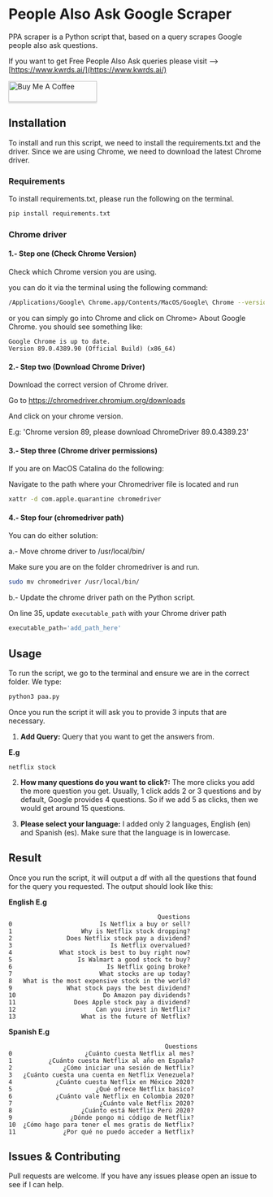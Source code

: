 
# People Also Ask Google Scraper

PPA scraper is a Python script that, based on a query scrapes Google people also ask questions. 

If you want to get Free People Also Ask queries please visit --> <a href="https://www.kwrds.ai/" rel="follow">[https://www.kwrds.ai/](https://www.kwrds.ai/)</a>


<a href="https://bmc.link/sundios" target="_blank"><img src="https://www.buymeacoffee.com/assets/img/custom_images/orange_img.png" alt="Buy Me A Coffee" style="height: 41px !important;width: 174px !important;box-shadow: 0px 3px 2px 0px rgba(190, 190, 190, 0.5) !important;-webkit-box-shadow: 0px 3px 2px 0px rgba(190, 190, 190, 0.5) !important;" ></a>


## Installation

To install and run this script, we need to install the requirements.txt and the driver. Since we are using Chrome, we need to download the latest Chrome driver.


### Requirements

To install requirements.txt, please run the following on the terminal.

```bash
pip install requirements.txt
```

### Chrome driver

#### 1.- Step one (Check Chrome Version)

Check which Chrome version you are using.

you can do it via the terminal using the following command:

```bash
/Applications/Google\ Chrome.app/Contents/MacOS/Google\ Chrome --version
```

or you can simply go into Chrome and click on Chrome> About Google Chrome. you should see something like:

```
Google Chrome is up to date.
Version 89.0.4389.90 (Official Build) (x86_64)
```

#### 2.- Step two (Download Chrome Driver)

Download the correct version of Chrome driver.

Go to https://chromedriver.chromium.org/downloads

And click on your chrome version.

E.g: 'Chrome version 89, please download ChromeDriver 89.0.4389.23'


#### 3.- Step three (Chrome driver permissions)

If you are on MacOS Catalina do the following:

Navigate to the path where your Chromedriver file is located and run 

```bash
xattr -d com.apple.quarantine chromedriver

```

#### 4.- Step four (chromedriver path)

You can do either solution:

a.- Move chrome driver to /usr/local/bin/ 

Make sure you are on the folder chromedriver is and run.

```bash
sudo mv chromedriver /usr/local/bin/
```

b.- Update the chrome driver path on the Python script.

On line 35, update `executable_path` with your Chrome driver path

```python
executable_path='add_path_here'
```


## Usage
 
To run the script, we go to the terminal and ensure we are in the correct folder. We type:


```bash
python3 paa.py
```

Once you run the script it will ask you to provide 3 inputs that are necessary.

1. **Add Query:** Query that you want to get the answers from.

**E.g**

```
netflix stock
```

2. **How many questions do you want to click?:** The more clicks you add the more question you get. Usually, 1 click adds 2 or 3 questions and by default, Google provides 4 questions. So if we add 5 as clicks, then we would get around 15 questions.

3. **Please select your language:** I added only 2 languages, English (en) and Spanish (es). Make sure that the language is in lowercase.

## Result

Once you run the script, it will output a df with all the questions that found for the query you requested. The output should look like this:

**English E.g** 
```
                                         Questions
0                        Is Netflix a buy or sell?
1                   Why is Netflix stock dropping?
2               Does Netflix stock pay a dividend?
3                           Is Netflix overvalued?
4             What stock is best to buy right now?
5                  Is Walmart a good stock to buy?
6                          Is Netflix going broke?
7                        What stocks are up today?
8   What is the most expensive stock in the world?
9               What stock pays the best dividend?
10                        Do Amazon pay dividends?
11                Does Apple stock pay a dividend?
12                      Can you invest in Netflix?
13                  What is the future of Netflix?
```

**Spanish E.g** 
```
                                           Questions
0                    ¿Cuánto cuesta Netflix al mes?
1          ¿Cuánto cuesta Netflix al año en España?
2              ¿Cómo iniciar una sesión de Netflix?
3   ¿Cuánto cuesta una cuenta en Netflix Venezuela?
4            ¿Cuánto cuesta Netflix en México 2020?
5                       ¿Qué ofrece Netflix basico?
6            ¿Cuánto vale Netflix en Colombia 2020?
7                        ¿Cuánto vale Netflix 2020?
8                   ¿Cuánto está Netflix Perú 2020?
9                ¿Dónde pongo mi código de Netflix?
10  ¿Cómo hago para tener el mes gratis de Netflix?
11             ¿Por qué no puedo acceder a Netflix?
```


## Issues & Contributing
Pull requests are welcome. If you have any issues please open an issue to see if I can help.

